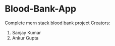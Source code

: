 # Blood-Bank-App
Complete mern stack blood bank project
Creators:
  1. Sanjay Kumar
  2. Ankur Gupta
